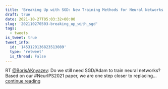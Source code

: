 ```yaml
---
title: 'Breaking Up with SGD: New Training Methods for Neural Networks'
draft: true
date: 2021-10-27T05:03:32+00:00
slug: '202110270503-breaking_up_with_sgd'
tags:
  - tweets
is_tweet: true
tweet_info:
  id: '1453120136823513089'
  type: 'retweet'
  is_thread: False
---
```




RT [@BorisAKnyazev](https://x.com/BorisAKnyazev): Do we still need SGD/Adam to train neural networks? Based on our #NeurIPS2021 paper, we are one step closer to replacing… [continue reading](https://x.com/sytelus/status/1453120136823513089)
